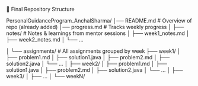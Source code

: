 📂 Final Repository Structure

PersonalGuidanceProgram_AnchalSharma/
│── README.md               # Overview of repo (already added)
│── progress.md             # Tracks weekly progress
│
├── notes/                  # Notes & learnings from mentor sessions
│   ├── week1_notes.md
│   ├── week2_notes.md
│   └── ...

│
└── assignments/            # All assignments grouped by week
    ├── week1/
    │   ├── problem1.md
    │   ├── solution1.java
    │   ├── problem2.md
    │   ├── solution2.java
    │   └── ...
    │
    ├── week2/
    │   ├── problem1.md
    │   ├── solution1.java
    │   ├── problem2.md
    │   ├── solution2.java
    │   └── ...
    │
    ├── week3/
    │   ├── ...
    │
    └── weekN/
